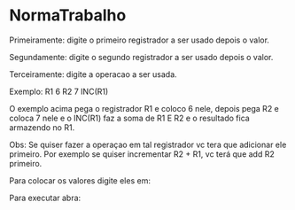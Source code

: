 # NormaTrabalho
Primeiramente: digite o primeiro registrador a ser usado depois o valor.

Segundamente: digite o segundo registrador a ser usado depois o valor.

Terceiramente: digite a operacao a ser usada.  

Exemplo: R1 6 R2 7 INC(R1) 

O exemplo acima pega o registrador R1 e coloco 6 nele, depois pega R2 e coloca 7 nele e o INC(R1) faz a soma de R1 E R2 e o resultado fica armazendo no R1. 

Obs: Se quiser fazer a operaçao em tal registrador vc tera que adicionar ele primeiro. Por exemplo se quiser incrementar R2 + R1, vc terá que add R2 primeiro.

Para colocar os valores digite eles em: 

Para executar abra:
